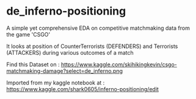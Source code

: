 # de_inferno-positioning
A simple yet comprehensive EDA on competitive matchmaking data from the game 'CSGO'

It looks at position of CounterTerrorists (DEFENDERS) and Terrorists (ATTACKERS) during various outcomes of a match



Find this Dataset on : https://www.kaggle.com/skihikingkevin/csgo-matchmaking-damage?select=de_inferno.png

Imported from my kaggle notebook at : https://www.kaggle.com/shark0605/inferno-positioning/edit
